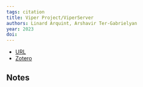 ```yaml
---
tags: citation
title: Viper Project/ViperServer
authors: Linard Arquint, Arshavir Ter-Gabrielyan
year: 2023
doi: 
---
```


- [URL](https://github.com/viperproject/viperserver)
- [Zotero](zotero://select/items/@viperserver)

## Notes

